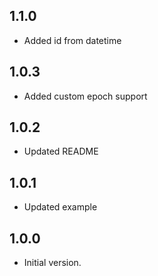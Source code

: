 ## 1.1.0

- Added id from datetime

## 1.0.3

- Added custom epoch support

## 1.0.2

- Updated README


## 1.0.1

- Updated example


## 1.0.0

- Initial version.
